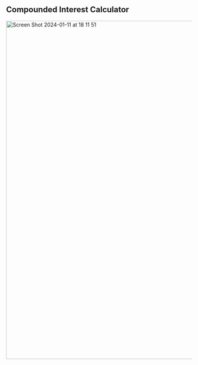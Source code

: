 ## Compounded Interest Calculator 

<img width="918" alt="Screen Shot 2024-01-11 at 18 11 51" src="https://github.com/GabrielMauas/compcalc/assets/79098970/c35707ef-b0de-45be-8882-79307a706ac4">
